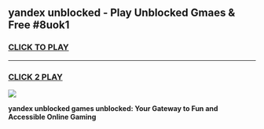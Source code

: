 
## yandex unblocked - Play Unblocked Gmaes & Free #8uok1
<h3>
<a href="https://news.freeplayer.one?title=yandex_unblocked&ref=24F">CLICK TO PLAY</a></h3>
<hr>

<h3>
<a href="https://news.freeplayer.one?title=yandex_unblocked&ref=24F">CLICK 2 PLAY</a>
  
</h3>

<a href="https://news.freeplayer.one?title=yandex_unblocked&ref=24F/"><img src="https://clearcache.store/games.png"></a>


**yandex unblocked games unblocked: Your Gateway to Fun and Accessible Online Gaming**
